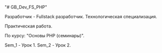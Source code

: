 "# GB_Dev_FS_PHP" 

Разработчик - Fullstack разработчик. Технологическая специализация.

Практическая работа.

По курсу: "Основы PHP (семинары)".

Sem_1 - Урок 1.
Sem_2 - Урок 2.